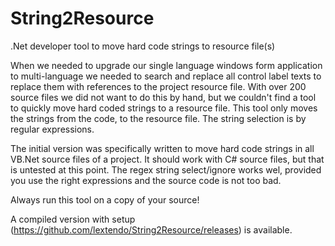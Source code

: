 # String2Resource
.Net developer tool to move hard code strings to resource file(s)

When we needed to upgrade our single language windows form application to multi-language we needed to search and replace all control label texts to replace them with references to the project resource file. With over 200 source files we did not want to do this by hand, but we couldn't find a tool to quickly move hard coded strings to a resource file.
This tool only moves the strings from the code, to the resource file. The string selection is by regular expressions. 

The initial version was specifically written to move hard code strings in all VB.Net source files of a project. It should work with C# source files, but that is untested at this point.
The regex string select/ignore works wel, provided you use the right expressions and the source code is not too bad.

Always run this tool on a copy of your source!

A compiled version with setup (https://github.com/lextendo/String2Resource/releases) is available.

